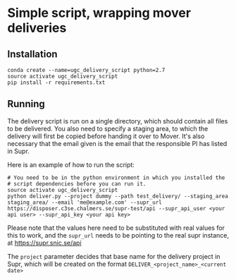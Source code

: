 Simple script, wrapping mover deliveries
========================================

Installation
------------

```
conda create --name=ugc_delivery_script python=2.7
source activate ugc_delivery_script
pip install -r requirements.txt
```

Running
-------

The delivery script is run on a single directory, which should contain all files to be delivered. You also need to specify a staging area, to which the delivery will first be copied before handing it over to Mover. It's also necessary that the email given is the email that the responsible PI has listed in Supr.

Here is an example of how to run the script:

```
# You need to be in the python environment in which you installed the
# script dependencies before you can run it.
source activate ugc_delivery_script
python deliver.py --project dummy --path test_delivery/ --staging_area staging_area/ --email 'me@example.com' --supr_url https://disposer.c3se.chalmers.se/supr-test/api --supr_api_user <your api user> --supr_api_key <your api key>
```

Please note that the values here need to be substituted with real values for this to work, and the `supr_url` needs to be pointing to the real supr instance, at https://supr.snic.se/api

The `project` parameter decides that base name for the delivery project in Supr, which will be created on the format `DELIVER_<project_name>_<current date>`

